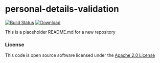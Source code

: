 # personal-details-validation

[![Build Status](https://travis-ci.org/hmrc/personal-details-validation.svg)](https://travis-ci.org/hmrc/personal-details-validation) [ ![Download](https://api.bintray.com/packages/hmrc/releases/personal-details-validation/images/download.svg) ](https://bintray.com/hmrc/releases/personal-details-validation/_latestVersion)

This is a placeholder README.md for a new repository

### License

This code is open source software licensed under the [Apache 2.0 License]("http://www.apache.org/licenses/LICENSE-2.0.html")